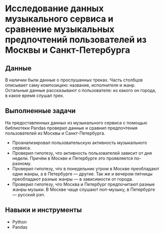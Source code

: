 # Исследование данных музыкального сервиса и сравнение музыкальных предпочтений пользователей из Москвы и Санкт-Петербурга

## Данные

В наличии были данные о прослушанных треках. Часть столбцов описывает саму композицию: название, исполнителя и жанр. Остальные данные рассказывают о пользователе: из какого он города, в какое время слушал трек.

## Выполненные задачи

На предоставленных данных из музыкального сервиса с помощью библиотеки Pandas проверил данные и сравнил предпочтения пользователей из Москвы и Санкт-Петербурга.

* Проанализировал пользовательскую активность музыкального сервиса. 
* Проверил гипотезу, что активность пользователей зависит от дня недели. Причём в Москве и Петербурге это проявляется по-разному.
* Проверил гипотезу, что в понедельник утром в Москве преобладают одни жанры, а в Петербурге — другие. Так же и вечером пятницы преобладают разные жанры — в зависимости от города.
* Проверил гипотезу, что Москва и Петербург предпочитают разные жанры музыки. В Москве чаще слушают поп-музыку, в Петербурге — русский рэп.

## Навыки и инструменты

- Python 
- Pandas
